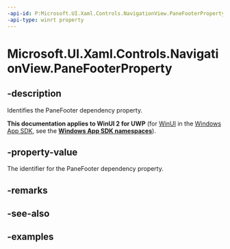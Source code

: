 ```yaml
---
-api-id: P:Microsoft.UI.Xaml.Controls.NavigationView.PaneFooterProperty
-api-type: winrt property
---
```

<!-- Property syntax.
public DependencyProperty PaneFooterProperty { get; }
-->

# Microsoft.UI.Xaml.Controls.NavigationView.PaneFooterProperty


## -description

Identifies the PaneFooter dependency property.


**This documentation applies to WinUI 2 for UWP** (for [WinUI](/windows/apps/winui/winui3/) in the [Windows App SDK](/windows/apps/windows-app-sdk/), see the **[Windows App SDK namespaces](/windows/windows-app-sdk/api/winrt/)**).

## -property-value

The identifier for the PaneFooter dependency property.


## -remarks


## -see-also


## -examples



